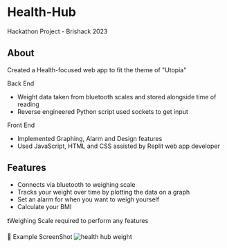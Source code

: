 # Health-Hub
Hackathon Project - Brishack 2023

## About
Created a Health-focused web app to fit the theme of "Utopia"

Back End
- Weight data taken from bluetooth scales and stored alongside time of reading
- Reverse engineered Python script used sockets to get input

Front End
- Implemented Graphing, Alarm and Design features
- Used JavaScript, HTML and CSS assisted by Replit web app developer

## Features
- Connects via bluetooth to weighing scale
- Tracks your weight over time by plotting the data on a graph
- Set an alarm for when you want to weigh yourself
- Calculate your BMI

❗Weighing Scale required to perform any features

📸 Example ScreenShot
![health hub weight](https://user-images.githubusercontent.com/40807285/222525227-2f3883de-ea20-4b1b-a8a6-fd622deab310.png)
